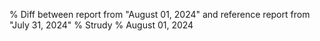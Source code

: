 % Diff between report from "August 01, 2024" and reference report from "July 31, 2024"
% Strudy
% August 01, 2024


